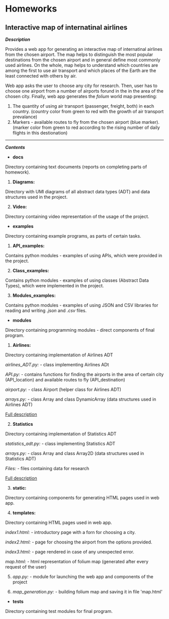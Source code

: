 # Homeworks
## Interactive map of internatinal airlines

***Description***

Provides a web app for generating an interactive map of internatinal airlines
from the chosen airport. The map helps to distinguish the most popular destinations
from the chosen airport and in general define most commonly used airlines.
On the whole, map helps to understand which countries are among the first to use
air transport and which places of the Earth are the least connected with others by air.

Web app asks the user to choose any city for research. Then, user has to choose one airport
from a number of airports forund in the in the area of the chosen city. Finally, web app 
generates the *folium* world map presenting:
1. The quantity of using air transport (passenger, freight, both) in each country. 
(country color from green to red with the growth of air transport prevalance)
2. Markers - available routes to fly from the chosen airport (blue marker).
(marker color from green to red according to the rising number of daily flights
in this destionation)

---
***Contents***

* **docs**

Directory containing text documents (reports on completing parts of homework).

1. __Diagrams:__

Directory with UMl diagrams of all abstract data types (ADT) and
data structures used in the project.

2. __Video:__

Directory containing video representation of the 
usage of the project.

* **examples**

Directory containing example programs, as parts of certain tasks.

1. __API_examples:__

Contains python modules - examples of using APIs, which were provided in the project.

2. __Class_examples:__

Contains python modules - examples of using classes (Abstract Data Types), which
were implemented in the project.

3. __Modules_examples:__

Contains python modules - examples of using JSON and CSV libraries for reading and 
writing _.json_ and _.csv_ files.

* **modules**

Directory containing programming modules - direct components of final program.

1. __Airlines:__

Directory containing implementation of Airlines ADT

_airlines_ADT.py:_ - class implementing Airlines ADt

_API.py:_ - contains functions for finding the airports in the area of certain city
(API_location) and available routes to fly (API_destination)

_airport.py:_ - class Airport (helper class for Airlines ADT)

_arrays.py:_ - class Array and class DynamicArray (data structures used in Airlines ADT)

[Full description](https://github.com/Danil1702/Homeworks/wiki/%D0%94%D0%BE%D0%BC%D0%B0%D1%88%D0%BD%D1%94-%D0%B7%D0%B0%D0%B2%D0%B4%D0%B0%D0%BD%D0%BD%D1%8F-%E2%84%963)

2. __Statistics__

Directory containing implementation of Statistics ADT

_statistics_adt.py:_ - class implementing Statistics ADT

_arrays.py:_ - class Array and class Array2D (data structures used in Statistics ADT)

_Files:_ - files containing data for research

[Full description](https://github.com/Danil1702/Homeworks/wiki/%D0%94%D0%BE%D0%BC%D0%B0%D1%88%D0%BD%D1%94-%D0%B7%D0%B0%D0%B2%D0%B4%D0%B0%D0%BD%D0%BD%D1%8F-%E2%84%963)


3. __static:__

Directory containing components for generating HTML pages used in web app.

4. __templates:__

Directory containing HTML pages used in web app.

_index1.html:_ - introductory page with a forn for choosing a city.

_index2.html:_ - page for choosing the airport from the options provided.

_index3.html:_ - page rendered in case of any unexpected error.

_map.html:_ - html representation of folium map (generated after every request of the user)

5. _app.py:_ - module for launching the web app and   components of the project

6. _map_generation.py:_ - building folium map and saving it in file 'map.html'

* **tests**

Directory containing test modules for final program.
